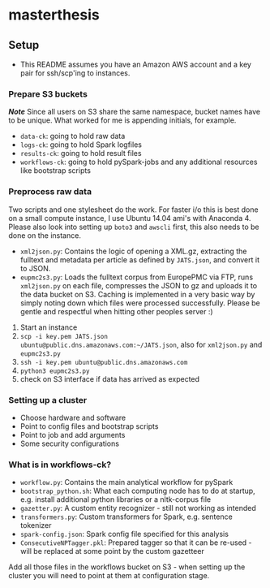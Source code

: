 # masterthesis

## Setup

* This README assumes you have an Amazon AWS account and a key pair for ssh/scp'ing to instances.

### Prepare S3 buckets

***Note*** Since all users on S3 share the same namespace, bucket names have to be unique. What worked for me is appending initials, for example.

* `data-ck`: going to hold raw data
* `logs-ck`: going to hold Spark logfiles
* `results-ck`: going to hold result files
* `workflows-ck`: going to hold pySpark-jobs and any additional resources like bootstrap scripts


### Preprocess raw data

Two scripts and one stylesheet do the work. For faster i/o this is best done on a small compute instance, I use Ubuntu 14.04 ami's with Anaconda 4. Please also look into setting up `boto3` and `awscli` first, this also needs to be done on the instance.

* `xml2json.py`: Contains the logic of opening a XML.gz, extracting the fulltext and metadata per article as defined by `JATS.json`, and convert it to JSON.
* `eupmc2s3.py`: Loads the fulltext corpus from EuropePMC via FTP, runs `xml2json.py` on each file, compresses the JSON to gz and uploads it to the data bucket on S3. Caching is implemented in a very basic way by simply noting down which files were processed successfully. Please be gentle and respectful when hitting other peoples server :)


1. Start an instance
1. `scp -i key.pem JATS.json ubuntu@public.dns.amazonaws.com:~/JATS.json`, also for `xml2json.py` and `eupmc2s3.py`
1. `ssh -i key.pem ubuntu@public.dns.amazonaws.com`
1. `python3 eupmc2s3.py`
1. check on S3 interface if data has arrived as expected

### Setting up a cluster

* Choose hardware and software
* Point to config files and bootstrap scripts
* Point to job and add arguments
* Some security configurations

### What is in workflows-ck?

* `workflow.py`: Contains the main analytical workflow for pySpark
* `bootstrap_python.sh`: What each computing node has to do at startup, e.g. install additional python libraries or a nltk-corpus file
* `gazetter.py`: A custom entity recognizer - still not working as intended
* `transformers.py`: Custom transformers for Spark, e.g. sentence tokenizer
* `spark-config.json`: Spark config file specified for this analysis
* `ConsecutiveNPTagger.pkl`: Prepared tagger so that it can be re-used - will be replaced at some point by the custom gazetteer

Add all those files in the workflows bucket on S3 - when setting up the cluster you will need to point at them at configuration stage.
